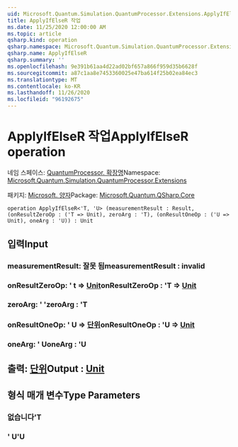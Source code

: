 ```yaml
---
uid: Microsoft.Quantum.Simulation.QuantumProcessor.Extensions.ApplyIfElseR
title: ApplyIfElseR 작업
ms.date: 11/25/2020 12:00:00 AM
ms.topic: article
qsharp.kind: operation
qsharp.namespace: Microsoft.Quantum.Simulation.QuantumProcessor.Extensions
qsharp.name: ApplyIfElseR
qsharp.summary: ''
ms.openlocfilehash: 9e391b61aa4d22ad02bf657a866f959d35b6628f
ms.sourcegitcommit: a87c1aa8e7453360025e47ba614f25b02ea84ec3
ms.translationtype: MT
ms.contentlocale: ko-KR
ms.lasthandoff: 11/26/2020
ms.locfileid: "96192675"
---
```

# <a name="applyifelser-operation"></a><span data-ttu-id="0861b-102">ApplyIfElseR 작업</span><span class="sxs-lookup"><span data-stu-id="0861b-102">ApplyIfElseR operation</span></span>

<span data-ttu-id="0861b-103">네임 스페이스: [QuantumProcessor. 확장명](xref:Microsoft.Quantum.Simulation.QuantumProcessor.Extensions)</span><span class="sxs-lookup"><span data-stu-id="0861b-103">Namespace: [Microsoft.Quantum.Simulation.QuantumProcessor.Extensions](xref:Microsoft.Quantum.Simulation.QuantumProcessor.Extensions)</span></span>

<span data-ttu-id="0861b-104">패키지: [Microsoft. 양자](https://nuget.org/packages/Microsoft.Quantum.QSharp.Core)</span><span class="sxs-lookup"><span data-stu-id="0861b-104">Package: [Microsoft.Quantum.QSharp.Core](https://nuget.org/packages/Microsoft.Quantum.QSharp.Core)</span></span>




```qsharp
operation ApplyIfElseR<'T, 'U> (measurementResult : Result, (onResultZeroOp : ('T => Unit), zeroArg : 'T), (onResultOneOp : ('U => Unit), oneArg : 'U)) : Unit
```


## <a name="input"></a><span data-ttu-id="0861b-105">입력</span><span class="sxs-lookup"><span data-stu-id="0861b-105">Input</span></span>

### <a name="measurementresult--__invalidresult__"></a><span data-ttu-id="0861b-106">measurementResult: __잘못 <Result> 됨__</span><span class="sxs-lookup"><span data-stu-id="0861b-106">measurementResult : __invalid<Result>__</span></span>




### <a name="onresultzeroop--t--unit"></a><span data-ttu-id="0861b-107">onResultZeroOp: ' t => [Unit](xref:microsoft.quantum.lang-ref.unit)</span><span class="sxs-lookup"><span data-stu-id="0861b-107">onResultZeroOp : 'T => [Unit](xref:microsoft.quantum.lang-ref.unit)</span></span> 




### <a name="zeroarg--t"></a><span data-ttu-id="0861b-108">zeroArg: ' '</span><span class="sxs-lookup"><span data-stu-id="0861b-108">zeroArg : 'T</span></span>




### <a name="onresultoneop--u--unit"></a><span data-ttu-id="0861b-109">onResultOneOp: ' U => [단위](xref:microsoft.quantum.lang-ref.unit)</span><span class="sxs-lookup"><span data-stu-id="0861b-109">onResultOneOp : 'U => [Unit](xref:microsoft.quantum.lang-ref.unit)</span></span> 




### <a name="onearg--u"></a><span data-ttu-id="0861b-110">oneArg: ' U</span><span class="sxs-lookup"><span data-stu-id="0861b-110">oneArg : 'U</span></span>





## <a name="output--unit"></a><span data-ttu-id="0861b-111">출력: [단위](xref:microsoft.quantum.lang-ref.unit)</span><span class="sxs-lookup"><span data-stu-id="0861b-111">Output : [Unit](xref:microsoft.quantum.lang-ref.unit)</span></span>



## <a name="type-parameters"></a><span data-ttu-id="0861b-112">형식 매개 변수</span><span class="sxs-lookup"><span data-stu-id="0861b-112">Type Parameters</span></span>

### <a name="t"></a><span data-ttu-id="0861b-113">없습니다</span><span class="sxs-lookup"><span data-stu-id="0861b-113">'T</span></span>


### <a name="u"></a><span data-ttu-id="0861b-114">' U</span><span class="sxs-lookup"><span data-stu-id="0861b-114">'U</span></span>

